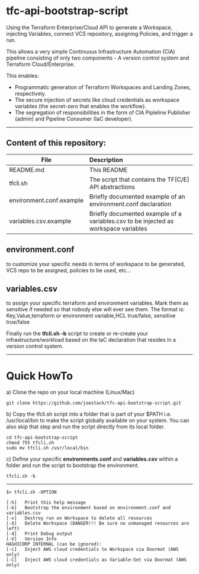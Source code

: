 # tfc-api-bootstrap-script
Using the Terraform Enterprise/Cloud API to generate a Workspace, injecting Variables, connect VCS repository, assigning Policies, and trigger a run.

This allows a very simple Continuous Infrastructure Automation (CIA) pipeline consisting of only two components - A version control system and Terraform Cloud/Enterprise. 

This enables:
- Programmatic generation of Terraform Workspaces and Landing Zones, respectively.
- The secure injection of secrets like cloud credentials as workspace variables (the secret-zero that enables the workflow).
- The segregation of responsibilities in the form of CIA Pipleline Publisher (admin) and Pipeline Consumer (IaC developer). 

---

## Content of this repository:

| File | Description |
| - | :- |
| README.md | This README |
| tfcli.sh | The script that contains the TF[C/E] API abstractions |
| environment.conf.example | Briefly documented example of an environment.conf declaration |
| variables.csv.example | Briefly documented example of a variables.csv to be injected as workspace variables |


## environment.conf 
to customize your specific needs in terms of workspace to be generated, VCS repo to be assigned, policies to be used, etc...

## variables.csv
to assign your specific terraform and environment variables. Mark them as sensitive if needed so that nobody else will ever see them. The format is: Key,Value,terraform or environment variable,HCL true/false, sensitive true/false


Finally run the **tfcli.sh -b** script to create or re-create your infrastructure/workload based on the IaC declaration that resides in a version control system.   

---

# Quick HowTo
a) Clone the repo on your local machine (Linux/Mac)
```
git clone https://github.com/joestack/tfc-api-bootstrap-script.git
```
b) Copy the tfcli.sh script into a folder that is part of your $PATH i.e. /usr/local/bin to make the script globally available on your system. You can also skip that step and run the script directly from its local folder.
```
cd tfc-api-bootstrap-script
chmod 755 tfcli.sh 
sudo mv tfcli.sh /usr/local/bin
```

c) Define your specific **environments.conf** and **variables.csv** within a folder and run the script to bootstrap the environment.
```
tfcli.sh -b
```

---
``````
$> tfcli.sh -OPTION

[-h]   Print this help message
[-b]   Bootstrap the environment based on environment.conf and variables.csv
[-x]   Destroy run on Workspace to delete all resources
[-X]   Delete Workspace (DANGER!!! Be sure no unmanaged resources are left)
[-d]   Print Debug output
[-V]   Version Info
HASHICORP INTERNAL (can be ignored):
[-c]   Inject AWS cloud credentials to Workspace via Doormat (AWS only)
[-C]   Inject AWS cloud credentials as Variable-Set via Doormat (AWS only)

